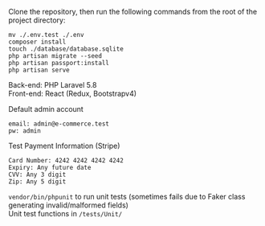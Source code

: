 Clone the repository, then run the following commands from the root of the project directory:

```
mv ./.env.test ./.env
composer install
touch ./database/database.sqlite
php artisan migrate --seed
php artisan passport:install
php artisan serve
```
  
Back-end: PHP Laravel 5.8  
Front-end: React (Redux, Bootstrapv4)  
  
Default admin account</b>
```
email: admin@e-commerce.test
pw: admin
```
  
Test Payment Information (Stripe)
```  
Card Number: 4242 4242 4242 4242
Expiry: Any future date
CVV: Any 3 digit
Zip: Any 5 digit
```
  
```vendor/bin/phpunit``` to run unit tests (sometimes fails due to Faker class generating invalid/malformed fields)  
Unit test functions in ```/tests/Unit/```
